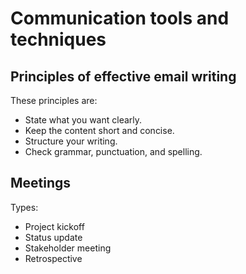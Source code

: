 # Communication tools and techniques

## Principles of effective email writing
These principles are:
* State what you want clearly.
* Keep the content short and concise.
* Structure your writing.
* Check grammar, punctuation, and spelling.

## Meetings

Types:
* Project kickoff
* Status update
* Stakeholder meeting
* Retrospective

